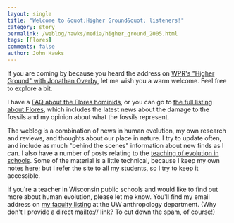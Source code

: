 ```yaml
---
layout: single 
title: "Welcome to &quot;Higher Ground&quot; listeners!" 
category: story
permalink: /weblog/hawks/media/higher_ground_2005.html
tags: [Flores] 
comments: false 
author: John Hawks 
---
```



<p>
If you are coming by because you heard the address on <a href="http://www.wpr.org/higherground/">WPR's "Higher Ground" with Jonathan Overby</a>, let me wish you a warm welcome. Feel free to explore a bit. 
</p>

<p>
I have a <a href="weblog/fossils/flores/liang_bua.html">FAQ about the Flores hominids</a>, or you can go to <a href="weblog/fossils/flores/">the full listing about Flores</a>, which includes the latest news about the damage to the fossils and my opinion about what the fossils represent. 
</p>

<p>
The weblog is a combination of news in human evolution, my own research and reviews, and thoughts about our place in nature. I try to update often, and include as much "behind the scenes" information about new finds as I can. I also have a number of posts relating to the <a href="weblog/topics/creation/">teaching of evolution in schools</a>. Some of the material is a little technical, because I keep my own notes here; but I refer the site to all my students, so I try to keep it accessible. 
</p>

<p>
If you're a teacher in Wisconsin public schools and would like to find out more about human evolution, please let me know. You'll find my email address on <a href="http://www.anthropology.wisc.edu/facstaff.htm#Hawks">my faculty listing</a> at the UW anthropology department. (Why don't I provide a direct mailto:// link? To cut down the spam, of course!)
</p>

